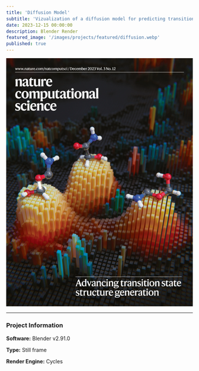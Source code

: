 ```yaml
---
title: 'Diffusion Model'
subtitle: 'Vizualization of a diffusion model for predicting transition states'
date: 2023-12-15 00:00:00
description: Blender Render
featured_image: '/images/projects/featured/diffusion.webp'
published: true
---
```


![](/images/projects/full_size/diffusion.webp)

---

### Project Information

**Software:** Blender v2.91.0

**Type:** Still frame

**Render Engine:** Cycles
